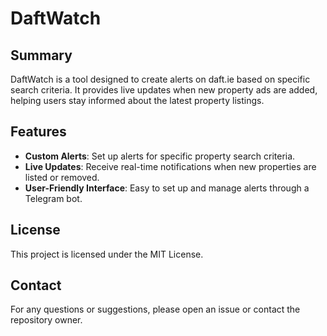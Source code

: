 # DaftWatch

## Summary
DaftWatch is a tool designed to create alerts on daft.ie based on specific search criteria. It provides live updates when new property ads are added, helping users stay informed about the latest property listings.

## Features
* __Custom Alerts__: Set up alerts for specific property search criteria.
* __Live Updates__: Receive real-time notifications when new properties are listed or removed.
* __User-Friendly Interface__: Easy to set up and manage alerts through a Telegram bot.

## License
This project is licensed under the MIT License.

## Contact
For any questions or suggestions, please open an issue or contact the repository owner.
